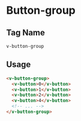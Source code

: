 # Button-group

## Tag Name
`v-button-group`

## Usage
```html
<v-button-group>
  <v-button>0</v-button>
  <v-button>1</v-button>
  <v-button>2</v-button>
  <v-button>4</v-button>
  <!-- ... -->
</v-button-group>
```
